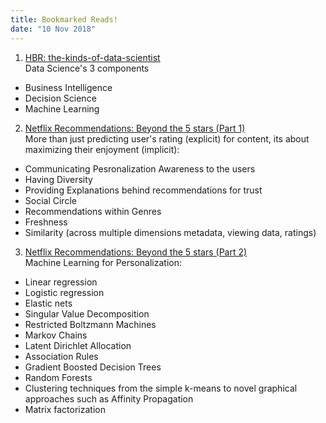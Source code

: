 ```yaml
---
title: Bookmarked Reads!
date: "10 Nov 2018"
---
```


1. [HBR: the-kinds-of-data-scientist](https://hbr.org/2018/11/the-kinds-of-data-scientist)  
Data Science's 3 components
* Business Intelligence
* Decision Science
* Machine Learning

2. [Netflix Recommendations: Beyond the 5 stars (Part 1)](https://medium.com/netflix-techblog/netflix-recommendations-beyond-the-5-stars-part-1-55838468f429)  
More than just predicting user's rating (explicit) for content, its about maximizing their enjoyment (implicit):
* Communicating Pesronalization Awareness to the users
* Having Diversity
* Providing Explanations behind recommendations for trust
* Social Circle
* Recommendations within Genres
* Freshness
* Similarity (across multiple dimensions metadata, viewing data, ratings)

3. [Netflix Recommendations: Beyond the 5 stars (Part 2)](https://medium.com/netflix-techblog/netflix-recommendations-beyond-the-5-stars-part-2-d9b96aa399f5)  
Machine Learning for Personalization:
* Linear regression
* Logistic regression
* Elastic nets
* Singular Value Decomposition
* Restricted Boltzmann Machines
* Markov Chains
* Latent Dirichlet Allocation
* Association Rules
* Gradient Boosted Decision Trees
* Random Forests
* Clustering techniques from the simple k-means to novel graphical approaches such as Affinity Propagation
* Matrix factorization


